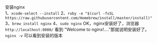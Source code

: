 
安装nginx  <br/>
1、`xcode-select --install`
2、`ruby -e "$(curl -fsSL https://raw.githubusercontent.com/Homebrew/install/master/install)"`
3、`brew install nginx`
4、`sudo nginx`
OK，nginx安装好了，浏览器 `http://localhost:8080/` 看到 "Welcome to nginx!...."那就说明安装好了。
`nginx -v` 可以看到安装的版本

